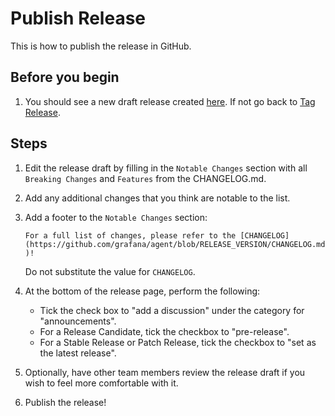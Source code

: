 # Publish Release

This is how to publish the release in GitHub.

## Before you begin

1. You should see a new draft release created [here](https://github.com/grafana/agent/releases). If not go back to [Tag Release](./4-tag-release.md).

## Steps

1. Edit the release draft by filling in the `Notable Changes` section with all `Breaking Changes` and `Features` from the CHANGELOG.md.

2. Add any additional changes that you think are notable to the list.

3. Add a footer to the `Notable Changes` section:

    `For a full list of changes, please refer to the [CHANGELOG](https://github.com/grafana/agent/blob/RELEASE_VERSION/CHANGELOG.md)!`
    
    Do not substitute the value for `CHANGELOG`.  

4. At the bottom of the release page, perform the following:
    - Tick the check box to "add a discussion" under the category for "announcements".
    - For a Release Candidate, tick the checkbox to "pre-release".
    - For a Stable Release or Patch Release, tick the checkbox to "set as the latest release".

5. Optionally, have other team members review the release draft if you wish
   to feel more comfortable with it.

6. Publish the release!